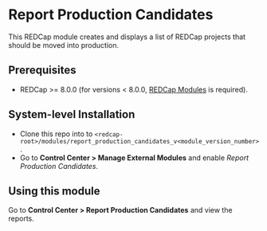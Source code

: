 # Report Production Candidates

This REDCap module creates and displays a list of REDCap projects that should be moved into production.

## Prerequisites
- REDCap >= 8.0.0 (for versions < 8.0.0, [REDCap Modules](https://github.com/vanderbilt/redcap-external-modules) is required).

## System-level Installation
- Clone this repo into to `<redcap-root>/modules/report_production_candidates_v<module_version_number>`.
- Go to **Control Center > Manage External Modules** and enable _Report Production Candidates_.

## Using this module
Go to **Control Center > Report Production Candidates** and view the reports.

